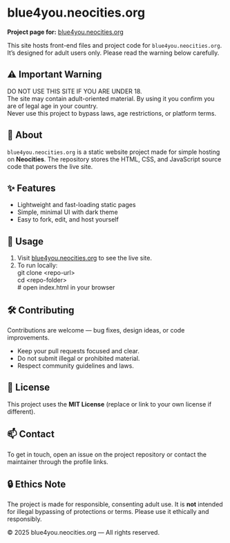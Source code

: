 <!DOCTYPE html>
<html lang="en">
<head>
<meta charset="UTF-8">
<meta name="viewport" content="width=device-width, initial-scale=1">

<div class="wrap">
  <h1>blue4you.neocities.org</h1>
  <p><strong>Project page for:</strong> <a href="https://blue4you.neocities.org" target="_blank">blue4you.neocities.org</a></p>
  <p>This site hosts front-end files and project code for <code>blue4you.neocities.org</code>. It’s designed for adult users only. Please read the warning below carefully.</p>

  <h2>⚠️ Important Warning</h2>
  <div class="warn">
    DO NOT USE THIS SITE IF YOU ARE UNDER 18.<br>
    The site may contain adult-oriented material. By using it you confirm you are of legal age in your country.<br>
    Never use this project to bypass laws, age restrictions, or platform terms.
  </div>

  <h2>📘 About</h2>
  <p><code>blue4you.neocities.org</code> is a static website project made for simple hosting on <strong>Neocities</strong>. The repository stores the HTML, CSS, and JavaScript source code that powers the live site.</p>

  <h2>✨ Features</h2>
  <ul>
    <li>Lightweight and fast-loading static pages</li>
    <li>Simple, minimal UI with dark theme</li>
    <li>Easy to fork, edit, and host yourself</li>
  </ul>

  <h2>🚀 Usage</h2>
  <ol>
    <li>Visit <a href="https://blue4you.neocities.org" target="_blank">blue4you.neocities.org</a> to see the live site.</li>
    <li>To run locally:
      <div class="codeblock">
        git clone &lt;repo-url&gt;<br>
        cd &lt;repo-folder&gt;<br>
        # open index.html in your browser
      </div>
    </li>
  </ol>

  <h2>🛠️ Contributing</h2>
  <p>Contributions are welcome — bug fixes, design ideas, or code improvements.</p>
  <ul>
    <li>Keep your pull requests focused and clear.</li>
    <li>Do not submit illegal or prohibited material.</li>
    <li>Respect community guidelines and laws.</li>
  </ul>

  <h2>📜 License</h2>
  <p>This project uses the <strong>MIT License</strong> (replace or link to your own license if different).</p>

  <h2>📫 Contact</h2>
  <p>To get in touch, open an issue on the project repository or contact the maintainer through the profile links.</p>

  <h2>🔒 Ethics Note</h2>
  <p>The project is made for responsible, consenting adult use. It is <strong>not</strong> intended for illegal bypassing of protections or terms. Please use it ethically and responsibly.</p>

  <footer>
    &copy; 2025 blue4you.neocities.org — All rights reserved.
  </footer>
</div>
</body>
</html>
